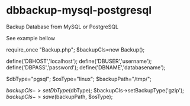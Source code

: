 dbbackup-mysql-postgresql
=========================

Backup Database from MySQL or PostgreSQL

See example bellow

require_once "Backup.php";
$backupCls=new Backup();

define('DBHOST','localhost');
define('DBUSER','username');
define('DBPASS','password');
define('DBNAME','databasename');

$dbType="pgsql";
$osType="linux";
$backupPath="/tmp/";


$backupCls->setDbType($dbType);
$backupCls->setBackupType('gzip');
$backupCls->save($backupPath, $osType);

